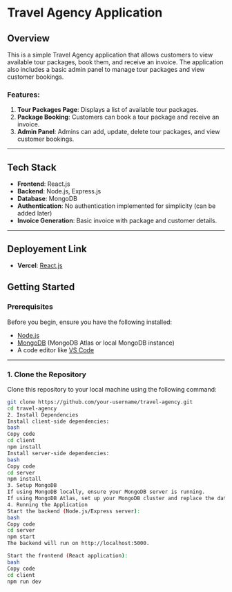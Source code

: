 # Travel Agency Application

## Overview

This is a simple Travel Agency application that allows customers to view available tour packages, book them, and receive an invoice. The application also includes a basic admin panel to manage tour packages and view customer bookings.

### Features:
1. **Tour Packages Page**: Displays a list of available tour packages.
2. **Package Booking**: Customers can book a tour package and receive an invoice.
3. **Admin Panel**: Admins can add, update, delete tour packages, and view customer bookings.

---

## Tech Stack

- **Frontend**: React.js
- **Backend**: Node.js, Express.js
- **Database**: MongoDB
- **Authentication**: No authentication implemented for simplicity (can be added later)
- **Invoice Generation**: Basic invoice with package and customer details.

---

## Deployement Link
- **Vercel**: [React.js](https://travel-booking-flax.vercel.app/)

## Getting Started

### Prerequisites
Before you begin, ensure you have the following installed:

- [Node.js](https://nodejs.org/)
- [MongoDB](https://www.mongodb.com/try/download/community) (MongoDB Atlas or local MongoDB instance)
- A code editor like [VS Code](https://code.visualstudio.com/)

---

### 1. Clone the Repository

Clone this repository to your local machine using the following command:

```bash
git clone https://github.com/your-username/travel-agency.git
cd travel-agency
2. Install Dependencies
Install client-side dependencies:
bash
Copy code
cd client
npm install
Install server-side dependencies:
bash
Copy code
cd server
npm install
3. Setup MongoDB
If using MongoDB locally, ensure your MongoDB server is running.
If using MongoDB Atlas, set up your MongoDB cluster and replace the database connection URL in the server/config/db.js file.
4. Running the Application
Start the backend (Node.js/Express server):
bash
Copy code
cd server
npm start
The backend will run on http://localhost:5000.

Start the frontend (React application):
bash
Copy code
cd client
npm run dev
